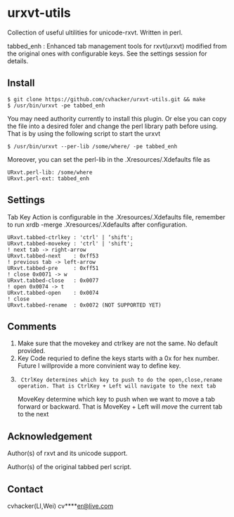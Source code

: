 urxvt-utils
===========

Collection of useful ultilities for unicode-rxvt. Written in perl.

tabbed_enh : Enhanced tab management tools for rxvt(urxvt) modified from the original ones with configurable keys. See the settings session for details.

Install
-------
	$ git clone https://github.com/cvhacker/urxvt-utils.git && make
	$ /usr/bin/urxvt -pe tabbed_enh

You may need authority currently to install this plugin. Or else you can copy the file into a desired foler and change the perl library path before using. That is by using the following script to start the urxvt
    	
	$ /usr/bin/urxvt --per-lib /some/where/ -pe tabbed_enh

Moreover, you can set the perl-lib in the .Xresources/.Xdefaults file as 

	URxvt.perl-lib: /some/where
	URxvt.perl-ext: tabbed_enh

Settings
------------
Tab Key Action is configurable in the .Xresources/.Xdefaults file, remember to run xrdb -merge .Xresources/.Xdefaults after configuration.

    URxvt.tabbed-ctrlkey : 'ctrl' | ‘shift';
    URxvt.tabbed-movekey : 'ctrl' | 'shift';
    ! next tab -> right-arrow
    URxvt.tabbed-next    : 0xff53
    ! previous tab -> left-arrow
    URxvt.tabbed-pre     : 0xff51
    ! close 0x0071 -> w
    URxvt.tabbed-close   : 0x0077
    ! open 0x0074 -> t
    URxvt.tabbed-open    : 0x0074
    ! close
    URxvt.tabbed-rename  : 0x0072 (NOT SUPPORTED YET)

## Comments
1.	Make sure that the movekey and ctrlkey are not the same. No default provided.
2. 	Key Code requried to define the keys starts with a 0x for hex number. Future I willprovide a more convinient way to define key.
3.     	CtrlKey determines which key to push to do the open,close,rename operation. That is CtrlKey + Left will navigate to the next tab
   	MoveKey determine which key to push when we want to move a tab forward or backward. That is MoveKey + Left will *move* the current tab to the next


Acknowledgement
---------------
Author(s) of rxvt and its unicode support. 

Author(s) of the original tabbed perl script.


Contact
-------
cvhacker(LI,Wei) cv****er@live.com
